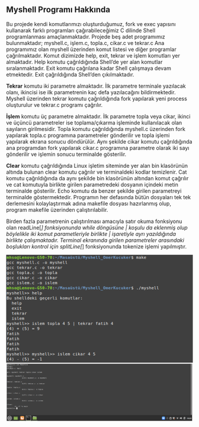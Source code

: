 ## Myshell Programı Hakkında
Bu projede kendi komutlarımızı oluşturduğumuz, fork ve exec yapısını kullanarak farklı
programları çağırabileceğimiz C dilinde Shell programlanması amaçlanmaktadır. Projede beş
adet programımız bulunmaktadır; myshell.c, işlem.c, topla.c, cikar.c ve tekrar.c
Ana programımız olan myshell üzerinden komut listesi ve diğer programlar çağrılmaktadır.
Komut dizimizde help, exit, tekrar ve işlem komutları yer almaktadır. Help komutu
çağrıldığında Shell’de yer alan komutlar sıralanmaktadır. Exit komutu çağrılana kadar Shell
çalışmaya devam etmektedir. Exit çağrıldığında Shell’den çıkılmaktadır.

**Tekrar** komutu iki parametre almaktadır. İlk parametre terminale yazılacak olanı, ikincisi ise
ilk parametrenin kaç defa yazılacağını bildirmektedir. Myshell üzerinden tekrar komutu
çağrıldığında fork yapılarak yeni process oluşturulur ve tekrar.c programı çağrılır.

**İşlem** komutu üç parametre almaktadır. İlk parametre topla veya cikar, ikinci ve üçüncü
parametreler ise toplama/çıkarma işleminde kullanılacak olan sayıların girilmesidir. Topla
komutu çağrıldığında myshell.c üzerinden fork yapılarak topla.c programına parametreler
gönderilir ve topla işlemi yapılarak ekrana sonucu döndürülür. Aynı şekilde cikar komutu
çağrıldığında ana programdan fork yapılarak cikar.c programına parametre olarak iki sayı
gönderilir ve işlemin sonucu terminalde gösterilir.

**Clear** komutu çağrıldığında Linux işletim siteminde yer alan bin klasörünün altında bulunan
clear komutu çağrılır ve terminaldeki kodlar temizlenir. Cat komutu çağrıldığında da aynı
şekilde bin klasörünün altından komut çağrılır ve cat komutuyla birlikte girilen parametredeki
dosyanın içindeki metin terminalde gösterilir. Echo komutu da benzer şekilde girilen
parametreyi terminalde göstermektedir.
Programın her defasında bütün dosyaları tek tek derlemesini kolaylaştırmak adına makefile
dosyası hazırlanmış olup, program makefile üzerinden çalıştırılabilir.

Birden fazla parametrenin çalıştırılması amacıyla satır okuma fonksiyonu olan readLine[*]
fonksiyonunda while döngüsüne | koşulu da eklenmiş olup böylelikle iki komut parametleriyle
birlikte | işaretiyle ayrı yazıldığında birlikte çalışmaktadır.
Terminal ekranında girilen parametreler arasındaki boşlukları kontrol için splitLine[*]
fonksiyonunda tokenize işlemi yapılmıştır.

![SS1](https://github.com/omerkucuker/MyShell/blob/main/screens/myshell_ss.png?raw=true)
![SS2](https://github.com/omerkucuker/MyShell/blob/main/screens/myshell_catkomutu.PNG?raw=true)



